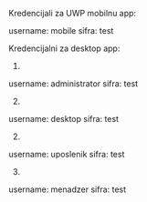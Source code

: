 Kredencijali za UWP mobilnu app:

username: mobile
sifra: test

Kredencijalni za desktop app:

 1.
 username: administrator
 sifra: test
 
 2.
  username: desktop
 sifra: test

 2.
  username: uposlenik
 sifra: test
 
 3.
 username: menadzer
 sifra: test
